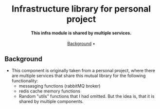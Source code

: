 
<h1 align="center">
   Infrastructure library for personal project
</h1>

<h4 align="center">This infra module is shared by multiple services</a>.</h4>

<p align="center">
  <a href="#background">Background</a> •  
</p>


## Background
* This component is originally taken from a personal project, where there are multiple services that share this mutual library for the following functionality:
  - messasging functions (rabbitMQ broker)
  - redis cache memory functions
  - Random "utils" functions that I had omitted. But the idea is, that it is shared by multiple components.





